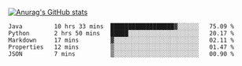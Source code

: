 [![Anurag's GitHub stats](https://github-readme-stats.vercel.app/api?username=sebasphere&count_private=true&theme=tokyonight)](https://github.com/anuraghazra/github-readme-stats)

<!--START_SECTION:waka-->
```text
Java         10 hrs 33 mins  ██████████████████▓░░░░░░   75.09 % 
Python       2 hrs 50 mins   █████░░░░░░░░░░░░░░░░░░░░   20.17 % 
Markdown     17 mins         ▓░░░░░░░░░░░░░░░░░░░░░░░░   02.11 % 
Properties   12 mins         ▒░░░░░░░░░░░░░░░░░░░░░░░░   01.47 % 
JSON         7 mins          ▒░░░░░░░░░░░░░░░░░░░░░░░░   00.90 % 
```
<!--END_SECTION:waka-->
